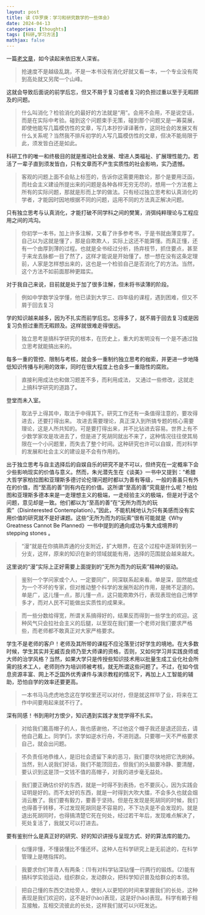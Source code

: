 ```yaml
---
layout: post
title: 读《华罗庚：学习和研究数学的一些体会》
date: 2024-04-13
categories: [thoughts]
tags: [科研,学习方法]
mathjax: false
---
```


一篇[老文章](https://www.cas.cn/zt/rwzt/jnhlgdcybzn/hlgwj/201011/t20101112_3009646.html)，如今读起来依旧发人深省。

> 抢速度不是越级乱跳，不是一本书没有消化好就又看一本，一个专业没有爬到高处就又另爬一个山峰。

这就会导致后面说的前学后忘，但又不屑于复习或者复习的负担过重以至于无暇顾及的问题。

> 什么叫消化？检验消化的最好的方法就是“用”。会用不会用，不是说空话，而是在实际中考验。碰到这个问题束手无策，碰到那个问题又是一筹莫展，即使他能写几篇模仿性的文章，写几本抄抄译译著作，这同社会的发展又有什么关系呢？当然我不排斥初学的人写几篇模仿性的文章，但决不能局限于此，须发皆白还是如此。

科研工作的唯一和终极目的就是推动社会发展、增进人类福祉、扩展理性能力。若活了一辈子直到须发皆白，只有文章而不产生实质性的社会影响，实乃遗憾。

> 客观的问题上面不会贴上标签的，告诉你这需要用数论，那个是要用泛函，而社会主义建设所提出来的问题是各种各样无穷无尽的，想用一个方法套上所有的实际问题，那就是形而上学的做法。只有经过独立思考和认真消化的学者，才能因时因地根据不同的问题，运用不同的方法真正解决问题。

只有独立思考与认真消化，才能打破不同学科之间的樊篱，消弭纯粹理论与工程应用之间的鸿沟。

> 你初学一本书，加上许多注解，又看了许多参考书，于是书就由薄变厚了。自己以为这就是懂了，那是自欺欺人，实际上这还不能算懂。而真正懂，还有一个由厚到薄的过程。也就是全书经过分析，扬弃枝节，抓住要点，甚至于来龙去脉都一目了然了，这样才能说是开始懂了。想一想在没有这条定理前，人家是怎样想出来的，这也是一个检验自己是否消化了的方法。当然，这个方法不如前面那种更踏实。

对于我自己来说，目前就是处于加了很多注解，但未将书读薄的阶段。

> 例如中学数学没学懂，他已读到大学三、四年级的课程，遇到困难，但又不屑于回去复习

学的知识越来越多，因为不扎实而前学后忘。忘得多了，就不屑于回去复习或是因复习负担过重而无暇顾及。这样就很难走得很远。

> 独立思考是搞科学研究的根本，在历史上，重大的发明没有一个是不通过独立思考就能搞出来的。

每多一重的管控、限制与考核，就会多一重制约独立思考的枷索，并更进一步地降低知识传播与利用的效率，同时在很大程度上也会多一重隐性的腐败。

> 直接利用成法也和做习题差不多，而利用成法， 又通过一些修改，这就走上搞科学研究的道路了。

登堂而未入室。

> 取法乎上得其中，取法乎中得其下。研究工作还有一条值得注意的，要攻得进去，还要打得出来。 攻进去需要理论，真正深入到所搞专题的核心需要理论，这是人所共知的。可是要打得出来，并不比钻进去容易。世界上有不少数学家攻是攻进去了，但是进了死胡同就出不来了，这种情况往往使其局限在一个小问题里，而失去了整个时间。这种研究也许可以自娱，而对科学的发展和社会主义的建设是不会有作用的。

出于独立思考与自主选择后的自娱自乐的研究不是不可以，但终究在一定概率下会少些影响现实的价值与意义。然而，朱光潜先生在《谈美》一书中又提到：“希腊大哲学家柏拉图和亚理斯多德讨论伦理问题时都以为善有等级，一般的善虽只有外在的价值，而&ldquo;至高的善&rdquo;则有内在的价值。这所谓&ldquo;至高的善&rdquo;究竟是什么呢？柏拉图和亚理斯多德本来是一走理想主义的极端，一走经验主义的极端，但是对于这个问题，意见却是一致。他们都以为&ldquo;至高的善&rdquo;在&ldquo;无所为而为的玩索&rdquo;（Disinterested Contemplation）。”因此，不能机械地认为只有美感而没有实用价值的研究就不是好课题。这些“无所为而为的玩索”很有可能就是《Why Greatness Cannot Be Planned》一书中提到的通向成功与集大成境界的 stepping stones 。

> “漫”就是在你搞熟弄通的分支附近，扩大眼界，在这个过程中逐渐转到另一分支，这样，原来的知识在新的领域就能有用，选择的范围就会越来越大。

这里说的“漫”实际上正好需要上面提到的“无所为而为的玩索”精神的驱动。

> 鉴别一个学问家或个人，一定要同广，同深联系起来看。单是深，固然能成为一个不坏的专家，但对推动整个科学的发展所起的作用，是微不足道的。单是广，这儿懂一点，那儿懂一点，这只能欺欺外行，表现表现他自己博学多才，而对人民不可能做出实质性的成果来。

> 而一些分数给得宽，所谓关系搞得好的，结果反而得到一些学生的欢迎。这种风气只会拉社会主义的后腿，以至现在我们要一个老师对我们要求严格些，而老师都不敢真正对大家严格要求。

学生不是老师的客户！老师及其所带的课程不应沦落至讨好学生的境地。在大多数时候，学生其实并无臧否良师乃至大师课的资格，否则，又如何学习并实践良师或大师的治学风格？当然，如果大学只是传授些知识技术用以批量生成工业化社会所需的技术工人，老师则作为培训师被考核，就无所谓这些问题了。不过，在如今信息资源丰富、网上不乏国外优秀课件与演示教程的情况下，再加上人工智能的辅助，恐怕自学的效率还要更高。

> 一本书马马虎虎地念这在学校里还可以对付，但是就这样毕了业，将来在工作中间要用起来就不行了。

深有同感！书到用时方恨少，知识遇到实践才发觉学得不扎实。

> 对给我们戴高帽子的人，我也感谢他，不过他这个帽子我还是退还回去，请他自己戴上。同学们，求学如逆水行舟，不进则退。只要哪一天不严格要求自己，就会出问题。

> 不负责任地恭维人，是旧社会遗留下来的恶习，我们要尽快地把它洗刷掉。当然，别人说我们好话，我们不能顶回去，但我们的头脑要冷静、要清醒，要认识到这是顶一文钱不值的高帽子，对我的进步毫无益处。

> 我们要正确估价好的东西，就是一时得不到表扬，也不要灰心，因为实践会证明是好的。而不太好的东西，就是一时得到大吹大擂，不会多久也就会烟消云散了。我们要有毅力，要善于坚持。但是在发现是死胡同的时候，我们也得善于转移，不过发现死胡同是不容易的，不下功夫是不会发现的。就是退出死胡同时，也得搞清楚它死在何处，经过若干年后，发现难点解决了，死处复活了，我就又可以打进去。

要有鉴别什么是真正好的研究、好的知识讲授与呈现方式、好的算法库的能力。

> 似懂非懂，不懂装懂比不懂还坏。这种人在科学研究上是无前途的，在科学管理上是瞎指挥的。

> 我要求你们年青人有两条：(1)有对科学钻深钻懂一行两行的锻炼。(2)能有搞科学实验运动，组织群众，发动群众，把科学知识普及给群众的本领。

> 把自己懂的东西交流给旁人，使别人以更短的时间来掌握我们的长处，这种表现是我们欢迎的，这不是好(hào)表现，这是好(hǎo)表现。科学有赖于相互接触，互相交流彼此的长处，这样我们就可以兴旺发达。
